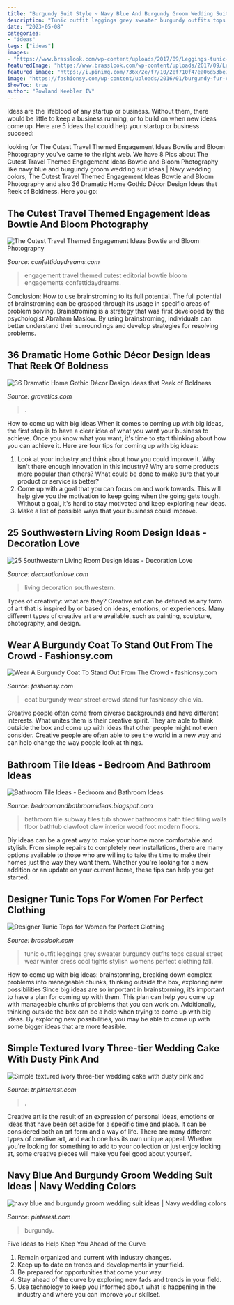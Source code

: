```yaml
---
title: "Burgundy Suit Style ~ Navy Blue And Burgundy Groom Wedding Suit Ideas"
description: "Tunic outfit leggings grey sweater burgundy outfits tops casual street wear winter dress cool tights stylish womens perfect clothing fall"
date: "2023-05-08"
categories:
- "ideas"
tags: ["ideas"]
images:
- "https://www.brasslook.com/wp-content/uploads/2017/09/Leggings-tunic-and-sweater..jpg"
featuredImage: "https://www.brasslook.com/wp-content/uploads/2017/09/Leggings-tunic-and-sweater..jpg"
featured_image: "https://i.pinimg.com/736x/2e/f7/10/2ef710f47ea06d53be73c7157f496703.jpg"
image: "https://fashionsy.com/wp-content/uploads/2016/01/burgundy-fur-coat-581x1024.jpg"
ShowToc: true
author: "Rowland Keebler IV"
---
```



Ideas are the lifeblood of any startup or business. Without them, there would be little to keep a business running, or to build on when new ideas come up. Here are 5 ideas that could help your startup or business succeed:

	

		
looking for The Cutest Travel Themed Engagement Ideas Bowtie and Bloom Photography you've came to the right web. We have 8 Pics about The Cutest Travel Themed Engagement Ideas Bowtie and Bloom Photography like navy blue and burgundy groom wedding suit ideas | Navy wedding colors, The Cutest Travel Themed Engagement Ideas Bowtie and Bloom Photography and also 36 Dramatic Home Gothic Décor Design Ideas that Reek of Boldness. Here you go:
		
    
## The Cutest Travel Themed Engagement Ideas Bowtie And Bloom Photography

<img loading=lazy src="https://confettidaydreams.com/wp-content/uploads/Travel-Themed-Engagement-Photos-63.jpeg" onerror="this.onerror=null;this.src='https://tse2.mm.bing.net/th?id=OIP.M-addesOTPtoib9LpkxUIwHaFb&amp;pid=15.1';" alt="The Cutest Travel Themed Engagement Ideas Bowtie and Bloom Photography">

_Source: confettidaydreams.com_

>engagement travel themed cutest editorial bowtie bloom engagements confettidaydreams. 

	

Conclusion: How to use brainstroming to its full potential.
The full potential of brainstroming can be grasped through its usage in specific areas of problem solving. Brainstroming is a strategy that was first developed by the psychologist Abraham Maslow. By using brainstroming, individuals can better understand their surroundings and develop strategies for resolving problems.

    
## 36 Dramatic Home Gothic Décor Design Ideas That Reek Of Boldness

<img loading=lazy src="https://www.gravetics.com/wp-content/uploads/2017/08/Red-room-at-Raymond-Vineyards.jpg" onerror="this.onerror=null;this.src='https://tse3.mm.bing.net/th?id=OIP.JFaA7---IP9J2Vca7TUISwHaE7&amp;pid=15.1';" alt="36 Dramatic Home Gothic Décor Design Ideas that Reek of Boldness">

_Source: gravetics.com_

>. 

	

How to come up with big ideas
When it comes to coming up with big ideas, the first step is to have a clear idea of what you want your business to achieve. Once you know what you want, it's time to start thinking about how you can achieve it. Here are four tips for coming up with big ideas: 
1. Look at your industry and think about how you could improve it. Why isn't there enough innovation in this industry? Why are some products more popular than others? What could be done to make sure that your product or service is better?
2. Come up with a goal that you can focus on and work towards. This will help give you the motivation to keep going when the going gets tough. Without a goal, it's hard to stay motivated and keep exploring new ideas. 
3. Make a list of possible ways that your business could improve.

    
## 25 Southwestern Living Room Design Ideas - Decoration Love

<img loading=lazy src="http://www.decorationlove.com/wp-content/uploads/2016/04/Southwestern-Living-Room-Design-Inspiration.jpg" onerror="this.onerror=null;this.src='https://tse4.mm.bing.net/th?id=OIP.fRcPORZluzOqJW0hcShp6gHaJ4&amp;pid=15.1';" alt="25 Southwestern Living Room Design Ideas - Decoration Love">

_Source: decorationlove.com_

>living decoration southwestern. 

	

Types of creativity: what are they?
Creative art can be defined as any form of art that is inspired by or based on ideas, emotions, or experiences. Many different types of creative art are available, such as painting, sculpture, photography, and design.

    
## Wear A Burgundy Coat To Stand Out From The Crowd - Fashionsy.com

<img loading=lazy src="https://fashionsy.com/wp-content/uploads/2016/01/burgundy-fur-coat-581x1024.jpg" onerror="this.onerror=null;this.src='https://tse2.mm.bing.net/th?id=OIP.rOHdO_K7sKtfshJ_bbGh8gHaND&amp;pid=15.1';" alt="Wear A Burgundy Coat To Stand Out From The Crowd - fashionsy.com">

_Source: fashionsy.com_

>coat burgundy wear street crowd stand fur fashionsy chic via. 

	

Creative people often come from diverse backgrounds and have different interests. What unites them is their creative spirit. They are able to think outside the box and come up with ideas that other people might not even consider. Creative people are often able to see the world in a new way and can help change the way people look at things.

    
## Bathroom Tile Ideas - Bedroom And Bathroom Ideas

<img loading=lazy src="http://1.bp.blogspot.com/-ddMcOsqqGsE/UqC5vinedjI/AAAAAAAAAVk/KlM4oPm3nIM/s1600/subway-tile-bathroom.jpg" onerror="this.onerror=null;this.src='https://tse2.mm.bing.net/th?id=OIP.4tbz1Nn6TUm8e8p9hYPw7AHaLF&amp;pid=15.1';" alt="Bathroom Tile Ideas - Bedroom and Bathroom Ideas">

_Source: bedroomandbathroomideas.blogspot.com_

>bathroom tile subway tiles tub shower bathrooms bath tiled tiling walls floor bathtub clawfoot claw interior wood foot modern floors. 

	

Diy ideas can be a great way to make your home more comfortable and stylish. From simple repairs to completely new installations, there are many options available to those who are willing to take the time to make their homes just the way they want them. Whether you're looking for a new addition or an update on your current home, these tips can help you get started.

    
## Designer Tunic Tops For Women For Perfect Clothing

<img loading=lazy src="https://www.brasslook.com/wp-content/uploads/2017/09/Leggings-tunic-and-sweater..jpg" onerror="this.onerror=null;this.src='https://tse2.mm.bing.net/th?id=OIP.gW5GKT6LNLgfpUNphMi3MAB2Es&amp;pid=15.1';" alt="Designer Tunic Tops for Women for Perfect Clothing">

_Source: brasslook.com_

>tunic outfit leggings grey sweater burgundy outfits tops casual street wear winter dress cool tights stylish womens perfect clothing fall. 

	

How to come up with big ideas: brainstorming, breaking down complex problems into manageable chunks, thinking outside the box, exploring new possibilities
Since big ideas are so important in brainstorming, it’s important to have a plan for coming up with them. This plan can help you come up with manageable chunks of problems that you can work on. Additionally, thinking outside the box can be a help when trying to come up with big ideas. By exploring new possibilities, you may be able to come up with some bigger ideas that are more feasible.

    
## Simple Textured Ivory Three-tier Wedding Cake With Dusty Pink And

<img loading=lazy src="https://i.pinimg.com/736x/2e/f7/10/2ef710f47ea06d53be73c7157f496703.jpg" onerror="this.onerror=null;this.src='https://tse2.mm.bing.net/th?id=OIP.9k36zdW3OvXzGmGqpp63nQHaLF&amp;pid=15.1';" alt="Simple textured ivory three-tier wedding cake with dusty pink and">

_Source: tr.pinterest.com_

>. 

	

Creative art is the result of an expression of personal ideas, emotions or ideas that have been set aside for a specific time and place. It can be considered both an art form and a way of life. There are many different types of creative art, and each one has its own unique appeal. Whether you're looking for something to add to your collection or just enjoy looking at, some creative pieces will make you feel good about yourself.

    
## Navy Blue And Burgundy Groom Wedding Suit Ideas | Navy Wedding Colors

<img loading=lazy src="https://i.pinimg.com/736x/e3/a9/e3/e3a9e36ee0e812d02314123ebcb3c5ce.jpg" onerror="this.onerror=null;this.src='https://tse2.mm.bing.net/th?id=OIP.4ushzUqNQylWhJU1cLoULAHaLH&amp;pid=15.1';" alt="navy blue and burgundy groom wedding suit ideas | Navy wedding colors">

_Source: pinterest.com_

>burgundy. 

	

Five Ideas to Help Keep You Ahead of the Curve
1. Remain organized and current with industry changes.
2. Keep up to date on trends and developments in your field.
3. Be prepared for opportunities that come your way.
4. Stay ahead of the curve by exploring new fads and trends in your field.
5. Use technology to keep you informed about what is happening in the industry and where you can improve your skillset.

